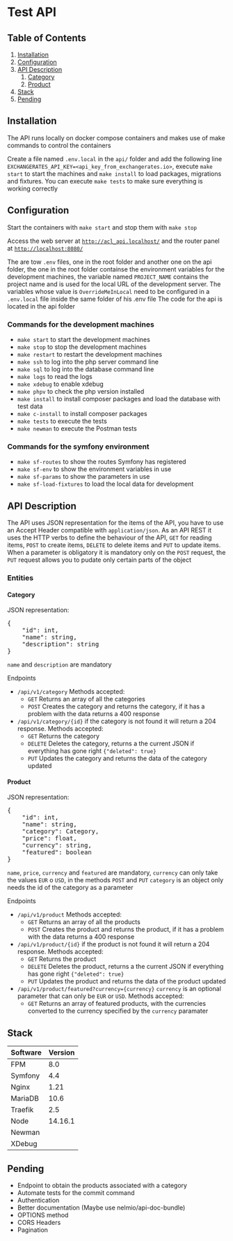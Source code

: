 # Test API

## Table of Contents
1. [Installation](#installation)
2. [Configuration](#configuration)
3. [API Description](#api-description)
    1. [Category](#category)
    2. [Product](#product)
4. [Stack](#stack)
5. [Pending](#pending)

## Installation

The API runs locally on docker compose containers and makes use of make commands to control the containers

Create a file named `.env.local` in the `api/` folder and add the following line `EXCHANGERATES_API_KEY=<api_key_from_exchangerates.io>`, execute `make start` to start the machines and `make install` to load packages,  migrations and fixtures.
You can execute `make tests` to make sure everything is working correctly

## Configuration

Start the containers with `make start` and stop them with `make stop`

Access the web server at [`http://acl_api.localhost/`](http://acl_api.localhost/) and the router panel at [`http://localhost:8080/`](http://localhost:8080/)

The are tow `.env` files, one in the root folder and another one on the api folder, the one in the root folder containse the environment variables for the development machines, the variable named `PROJECT_NAME` contains the project name and is used for the local URL of the development server.
The variables whose value is `OverrideMeInLocal` need to be configured in a `.env.local` file inside the same folder of his .env file
The code for the api is located in the api folder

### Commands for the development machines
- `make start` to start the development machines
- `make stop` to stop the development machines
- `make restart` to restart the development machines
- `make ssh` to log into the php server command line
- `make sql` to log into the database command line
- `make logs` to read the logs
- `make xdebug` to enable xdebug
- `make phpv` to check the php version installed
- `make install` to install composer packages and load the database with test data
- `make c-install` to install composer packages
- `make tests` to execute the tests
- `make newman` to execute the Postman tests

### Commands for the symfony environment
- `make sf-routes` to show the routes Symfony has registered
- `make sf-env` to show the environment variables in use
- `make sf-params` to show the parameters in use
- `make sf-load-fixtures` to load the local data for development

## API Description

The API uses JSON representation for the items of the API, you have to use an Accept Header compatible with `application/json`.
As an API REST it uses the HTTP verbs to define the behaviour of the API, `GET` for reading items, `POST` to create items, `DELETE` to delete items and `PUT` to update items.
When a parameter is obligatory it is mandatory only on the `POST` request, the `PUT` request allows you to pudate only certain parts of the object

### Entities

#### Category

JSON representation:
<pre>
{
    "id": int,
    "name": string,
    "description": string
}
</pre>

`name` and `description` are mandatory

Endpoints
- `/api/v1/category` Methods accepted:
  - `GET` Returns an array of all the categories
  - `POST` Creates the category and returns the category, if it has a problem with the data returns a 400 response
- `/api/v1/category/{id}` if the category is not found it will return a 204 response. Methods accepted:
  - `GET` Returns the category
  - `DELETE` Deletes the category, returns a the current JSON if everything has gone right `{"deleted": true}`
  - `PUT` Updates the category and returns the data of the category updated

#### Product

JSON representation:
<pre>
{
    "id": int,
    "name": string,
    "category": Category,
    "price": float,
    "currency": string,
    "featured": boolean
}
</pre>

`name`, `price`, `currency` and `featured` are mandatory, `currency` can only take the values `EUR` o `USD`, in the methods `POST` and `PUT` `category` is an object only needs the id of the category as a parameter

Endpoints
- `/api/v1/product` Methods accepted:
  - `GET` Returns an array of all the products
  - `POST` Creates the product and returns the product, if it has a problem with the data returns a 400 response
- `/api/v1/product/{id}` if the product is not found it will return a 204 response. Methods accepted:
  - `GET` Returns the product
  - `DELETE` Deletes the product, returns a the current JSON if everything has gone right `{"deleted": true}`
  - `PUT` Updates the product and returns the data of the product updated
- `/api/v1/product/featured?currency={currency}` `currency` is an optional parameter that can only be `EUR` or `USD`. Methods accepted:
    - `GET` Returns an array of featured products, with the currencies converted to the currency specified by the `currency` paramater

## Stack

Software | Version
--- | ---
FPM | 8.0
Symfony | 4.4
Nginx | 1.21
MariaDB | 10.6
Traefik | 2.5
Node | 14.16.1
Newman |
XDebug |

## Pending
- Endpoint to obtain the products associated with a category
- Automate tests for the commit command
- Authentication
- Better documentation (Maybe use nelmio/api-doc-bundle)
- OPTIONS method
- CORS Headers
- Pagination
